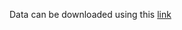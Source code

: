 Data can be downloaded using this [link](https://drive.google.com/file/d/1bWsaUZKHJuGC7jp1aOPyMlpPCxD_2-GM/view?usp=sharing)